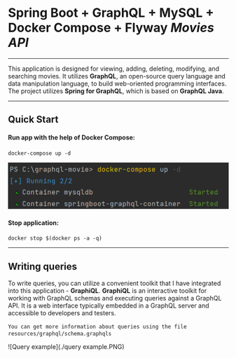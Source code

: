 # Spring Boot + GraphQL + MySQL + Docker Compose + Flyway *Movies API*

---  

This application is designed for viewing, adding, deleting, modifying, and searching movies. It utilizes **GraphQL**, an open-source query language and data manipulation language, to build web-oriented programming interfaces. The project utilizes **Spring for GraphQL**, which is based on **GraphQL Java**.

---

## Quick Start
#### Run app with the help of Docker Compose:

    docker-compose up -d

![Run application](./runApp.PNG)

#### Stop application:

    docker stop $(docker ps -a -q)

---

## Writing queries
To write queries, you can utilize a convenient toolkit that I have integrated into this application - **GraphiQL**. **GraphiQL** is an interactive toolkit for working with GraphQL schemas and executing queries against a GraphQL API. It is a web interface typically embedded in a GraphQL server and accessible to developers and testers.
   
    You can get more information about queries using the file resources/graphql/schema.graphqls

![Query example](./query example.PNG)